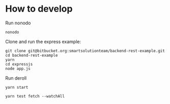 # How to develop

Run nonodo
```shell
nonodo
```

Clone and run the express example:
```shell
git clone git@bitbucket.org:smartsolutionteam/backend-rest-example.git
cd backend-rest-example
yarn
cd expressjs
node app.js
```

Run deroll

```shell
yarn start
```

```shell
yarn test fetch --watchAll
```
